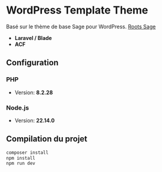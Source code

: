 # WordPress Template Theme
Basé sur le thème de base Sage pour WordPress.
[Roots Sage](https://roots.io/sage/)

- **Laravel / Blade**
- **ACF**

## Configuration

### PHP
- Version: **8.2.28**

### Node.js
- Version: **22.14.0**

## Compilation du projet
```bash
composer install
npm install
npm run dev
```